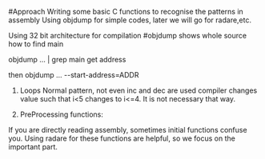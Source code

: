 #Approach
Writing some basic C functions to recognise the patterns in assembly
Using objdump for simple codes, later we will go for radare,etc.

Using 32 bit architecture for compilation
#objdump shows whole source how to find main

objdump ... | grep main get address

then
objdump ... --start-address=ADDR




1. Loops 
Normal pattern, not even inc and dec are used
compiler changes value such that i<5 changes to i<=4.
It is not necessary that way.

2. PreProcessing functions:

If you are directly reading assembly, sometimes initial functions confuse you.
Using radare for these functions are helpful, so we focus on the important part.

